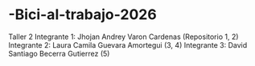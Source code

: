 # -Bici-al-trabajo-2026
Taller 2
Integrante 1: Jhojan Andrey Varon Cardenas (Repositorio 1, 2)
Integrante 2: Laura Camila Guevara Amortegui (3, 4)
Integrante 3: David Santiago Becerra Gutierrez (5)
